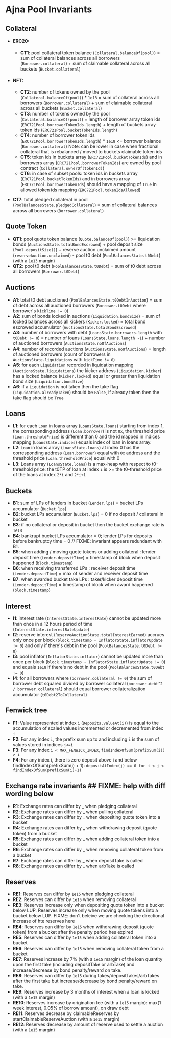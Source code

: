 # Ajna Pool Invariants

## Collateral
- #### ERC20:  
  - **CT1**: pool collateral token balance (`Collateral.balanceOf(pool)`) = sum of collateral balances across all borrowers (`Borrower.collateral`) + sum of claimable collateral across all buckets (`Bucket.collateral`)  
- #### NFT:  
  - **CT2**: number of tokens owned by the pool (`Collateral.balanceOf(pool)`) * `1e18` = sum of collateral across all borrowers (`Borrower.collateral`) + sum of claimable collateral across all buckets (`Bucket.collateral`)  
  - **CT3**: number of tokens owned by the pool (`Collateral.balanceOf(pool)`) = length of borrower array token ids (`ERC721Pool.borrowerTokenIds.length`) + length of buckets array token ids (`ERC721Pool.bucketTokenIds.length`)  
  - **CT4**: number of borrower token ids (`ERC721Pool.borrowerTokenIds.length`) * `1e18` <= borrower balance (`Borrower.collateral`) Note: can be lower in case when fractional collateral that is rebalanced / moved to buckets claimable token ids  
  - **CT5**: token ids in buckets array (`ERC721Pool.bucketTokenIds`) and in borrowers array (`ERC721Pool.borrowerTokenIds`) are owned by pool contract (`Collateral.ownerOf(tokenId)`)  
  - **CT6**: in case of subset pools: token ids in buckets array (`ERC721Pool.bucketTokenIds`) and in borrowers array (`ERC721Pool.borrowerTokenIds`) should have a mapping of `True` in allowed token ids mapping (`ERC721Pool.tokenIdsAllowed`)  

- **CT7**: total pledged collateral in pool (`PoolBalancesState.pledgedCollateral`) = sum of collateral balances across all borrowers (`Borrower.collateral`)

## Quote Token
- **QT1**: pool quote token balance (`Quote.balanceOf(pool)`) >= liquidation bonds (`AuctionsState.totalBondEscrowed`) + pool deposit size (`Pool.depositSize()`) + reserve auction unclaimed amount (`reserveAuction.unclaimed`) - pool t0 debt (`PoolBalancesState.t0Debt`) (with a `1e13` margin)
- **QT2**: pool t0 debt (`PoolBalancesState.t0Debt`) = sum of t0 debt across all borrowers (`Borrower.t0Debt`)

## Auctions
- **A1**: total t0 debt auctioned (`PoolBalancesState.t0DebtInAuction`) = sum of debt across all auctioned borrowers (`Borrower.t0Debt` where borrower's `kickTime != 0`)  
- **A2**: sum of bonds locked in auctions (`Liquidation.bondSize`) = sum of locked balances across all kickers (`Kicker.locked`) = total bond escrowed accumulator (`AuctionsState.totalBondEscrowed`)  
- **A3**: number of borrowers with debt (`LoansState.borrowers.length` with `t0Debt != 0`) = number of loans (`LoansState.loans.length -1`) + number of auctioned borrowers (`AuctionsState.noOfAuctions`)  
- **A4**: number of recorded auctions (`AuctionsState.noOfAuctions`) = length of auctioned borrowers (count of borrowers in `AuctionsState.liquidations` with `kickTime != 0`)
- **A5**: for each `Liquidation` recorded in liquidation mapping (`AuctionsState.liquidations`) the kicker address (`Liquidation.kicker`) has a locked balance (`Kicker.locked`) equal or greater than liquidation bond size (`Liquidation.bondSize`)  
- **A6**: if a `Liquidation` is not taken then the take flag (`Liquidation.alreadyTaken`) should be `False`, if already taken then the take flag should be `True`  

## Loans
- **L1**: for each `Loan` in loans array (`LoansState.loans`) starting from index 1, the corresponding address (`Loan.borrower`) is not `0x`, the threshold price (`Loan.thresholdPrice`) is different than 0 and the id mapped in indices mapping (`LoansState.indices`) equals index of loan in loans array.  
- **L2**: `Loan` in loans array (`LoansState.loans`) at index 0 has the corresponding address (`Loan.borrower`) equal with `0x` address and the threshold price (`Loan.thresholdPrice`) equal with 0
- **L3**: Loans array (`LoansState.loans`) is a max-heap with respect to t0-threshold price: the t0TP of loan at index `i` is >= the t0-threshold price of the loans at index `2*i` and `2*i+1`

## Buckets
- **B1**: sum of LPs of lenders in bucket (`Lender.lps`) = bucket LPs accumulator (`Bucket.lps`)  
- **B2**: bucket LPs accumulator (`Bucket.lps`) = 0 if no deposit / collateral in bucket  
- **B3**: if no collateral or deposit in bucket then the bucket exchange rate is `1e18`
- **B4**: bankrupt bucket LPs accumulator = 0; lender LPs for deposits before bankruptcy time = 0 // FIXME: invariant appears redundant with B1.
- **B5**: when adding / moving quote tokens or adding collateral : lender deposit time (`Lender.depositTime`) = timestamp of block when deposit happened (`block.timestamp`)
- **B6**: when receiving transferred LPs : receiver deposit time (`Lender.depositTime`) = max of sender and receiver deposit time
- **B7**: when awarded bucket take LPs : taker/kicker deposit time (`Lender.depositTime`) = timestamp of block when award happened (`block.timestamp`)  

## Interest
- **I1**: interest rate (`InterestState.interestRate`) cannot be updated more than once in a 12 hours period of time (`InterestState.interestRateUpdate`)  
- **I2**: reserve interest (`ReserveAuctionState.totalInterestEarned`) accrues only once per block (`block.timestamp - InflatorState.inflatorUpdate != 0`) and only if there's debt in the pool (`PoolBalancesState.t0Debt != 0`)  
- **I3**: pool inflator (`InflatorState.inflator`) cannot be updated more than once per block (`block.timestamp - InflatorState.inflatorUpdate != 0`) and equals `1e18` if there's no debt in the pool (`PoolBalancesState.t0Debt != 0`)
- **I4**: for all borrowers where (`borrower.collateral != 0`) the sum of borrower debt squared divided by borrower collateral (`borrower.debt^2 / borrower.collateral`) should equal borrower collateralization accumulator (`t0Debt2ToCollateral`)

## Fenwick tree
- **F1**: Value represented at index `i` (`Deposits.valueAt(i)`) is equal to the accumulation of scaled values incremented or decremented from index `i`
- **F2**: For any index `i`, the prefix sum up to and including `i` is the sum of values stored in indices `j<=i`
- **F3**: For any index `i < MAX_FENWICK_INDEX`,  `findIndexOfSum(prefixSum(i)) > i`
- **F4**: For any index i, there is zero deposit above i and below findIndexOfSum(prefixSum(i) + 1): `depositAtIndex(j) == 0 for i < j < findIndexOfSum(prefixSum(i)+1)`

## Exchange rate invariants ## FIXME: help with diff wording below
- **R1**: Exchange rates can differ by _ when pledging collateral
- **R2**: Exchange rates can differ by _ when pulling collateral
- **R3**: Exchange rates can differ by _ when depositing quote token into a bucket
- **R4**: Exchange rates can differ by _ when withdrawing deposit (quote token) from a bucket
- **R5**: Exchange rates can differ by _ when adding collateral token into a bucket
- **R6**: Exchange rates can differ by _ when removing collateral token from a bucket
- **R7**: Exchange rates can differ by _ when depositTake is called
- **R8**: Exchange rates can differ by _ when arbTake is called

## Reserves ##
- **RE1**:  Reserves can differ by `1e15` when pledging collateral
- **RE2**:  Reserves can differ by `1e15` when removing collateral
- **RE3**:  Reserves increase only when depositing quote token into a bucket below LUP. Reserves increase only when moving quote tokens into a bucket below LUP. FIXME: don't beleive we are checking the directional increase of hte reserves here
- **RE4**:  Reserves can differ by `1e15` when withdrawing deposit (quote token) from a bucket after the penalty period hes expired
- **RE5**:  Reserves can differ by `1e15` when adding collateral token into a bucket
- **RE6**:  Reserves can differ by `1e15` when removing collateral token from a bucket
- **RE7**:  Reserves increase by 7% (with a `1e15` margin) of the loan quantity upon the first take (including depositTake or arbTake) and increase/decrease by bond penalty/reward on take.
- **RE8**:  Reserves can differ by `1e15` during takes/depositTakes/arbTakes after the first take but increase/decrease by bond penalty/reward on take.
- **RE9**:  Reserves increase by 3 months of interest when a loan is kicked (with a `1e15` margin)
- **RE10**: Reserves increase by origination fee (with a `1e15` margin): max(1 week interest, 0.05% of borrow amount), on draw debt
- **RE11**: Reserves decrease by claimableReserves by startClaimableReserveAuction (with a `1e15` margin)
- **RE12**: Reserves decrease by amount of reserve used to settle a auction (with a `1e15` margin)
